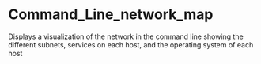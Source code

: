# Command_Line_network_map
Displays a visualization of the network in the command line showing the different subnets, services on each host, and the operating system of each host
